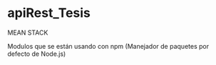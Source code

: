 # apiRest_Tesis
MEAN STACK

Modulos que se están usando con npm (Manejador de paquetes por defecto de Node.js)
